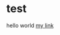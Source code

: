 # test

hello world
[my link](https://drive.google.com/open?id=1Z31EwSiUv8rKb9EqCd8TIS5-N9iTvfsiXOKnah7KToA)
